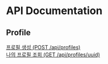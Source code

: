 # API Documentation

## Profile

[프로필 생성 (POST /api/profiles)](profile/create_profile.md)  
[나의 프로필 조회 (GET /api/profiles/uuid)](profile/get_profile_uuid.md)
